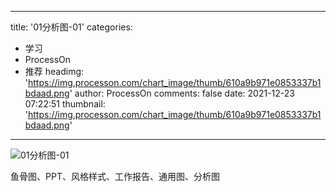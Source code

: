 
---
title: '01分析图-01'
categories: 
 - 学习
 - ProcessOn
 - 推荐
headimg: 'https://img.processon.com/chart_image/thumb/610a9b971e0853337b1bdaad.png'
author: ProcessOn
comments: false
date: 2021-12-23 07:22:51
thumbnail: 'https://img.processon.com/chart_image/thumb/610a9b971e0853337b1bdaad.png'
---

<div>   
<img class="thumb" alt="01分析图-01" src="https://img.processon.com/chart_image/thumb/610a9b971e0853337b1bdaad.png" referrerpolicy="no-referrer">
<p>鱼骨图、PPT、风格样式、工作报告、通用图、分析图</p>  
</div>
            